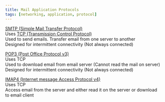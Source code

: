 ```yaml
---
title: Mail Application Protocols
tags: [networking, application, protocol]
---
```


<u>SMTP (Simple Mail Transfer Protocol)</u>  
Uses [TCP (Transmission Control Protocol)](../Transport%20Layer%20Concepts/TCP%20(Transmission%20Control%20Protocol).md)  
Used to send emails. Transfer email from one server to another  
Designed for intermittent connectivity (Not always connected)

<u>POP3 (Post Office Protocol v3)</u>  
Uses TCP  
Used to download email from email server (Cannot read the mail on server)  
Designed for intermittent connectivity (Not always connected)

<u>IMAP4 (Internet message Access Protocol v4)</u>  
Uses TCP  
Access email from the server and either read it on the server or download to email client